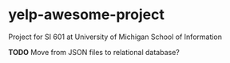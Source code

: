 yelp-awesome-project
====================

Project for SI 601 at University of Michigan School of Information

**TODO**
Move from JSON files to relational database?
